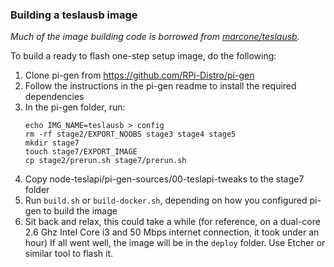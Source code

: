 ### Building a teslausb image

*Much of the image building code is borrowed from [marcone/teslausb](https://github.com/marcone/teslausb/tree/main-dev/pi-gen-sources).*

To build a ready to flash one-step setup image, do the following:

1. Clone pi-gen from https://github.com/RPi-Distro/pi-gen
1. Follow the instructions in the pi-gen readme to install the required dependencies
1. In the pi-gen folder, run:
    ```
    echo IMG_NAME=teslausb > config
    rm -rf stage2/EXPORT_NOOBS stage3 stage4 stage5
    mkdir stage7
    touch stage7/EXPORT_IMAGE
    cp stage2/prerun.sh stage7/prerun.sh
    ```
1. Copy node-teslapi/pi-gen-sources/00-teslapi-tweaks to the stage7 folder
1. Run `build.sh` or `build-docker.sh`, depending on how you configured pi-gen to build the image
1. Sit back and relax, this could take a while (for reference, on a dual-core 2.6 Ghz Intel Core i3 and 50 Mbps internet connection, it took under an hour)
If all went well, the image will be in the `deploy` folder. Use Etcher or similar tool to flash it.
